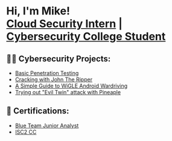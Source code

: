<h1>Hi, I'm Mike! <br/><a href="https://www.linkedin.com/in/mike-k-11073a40/">Cloud Security Intern</a> | <a href="https://www.credly.com/users/mykhailo-kadenko/badges">Cybersecurity College Student</a></h1>

<h2>👨‍💻 Cybersecurity Projects:</h2>

  - [Basic Penetration Testing](https://github.com/mikekad1/basicpentest/tree/main#readme)
  - [Cracking with John The Ripper](https://github.com/mikekad1/jtr)
  - [A Simple Guide to WiGLE Android Wardriving](https://github.com/mikekad1/wigle-wireless)
  - [Trying out "Evil Twin" attack with Pineaple](https://github.com/mikekad1/wigle-wireless)

<h2>📜 Certifications:</h2>

- [Blue Team Junior Analyst](https://elearning.securityblue.team/home/certificate/408386426)
- [ISC2 CC](https://www.credly.com/earner/earned/badge/34957d34-0425-4120-9583-67e2952e38ff)

